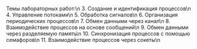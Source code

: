 Темы лабораторных работ:\n
3.	 Создание и идентификация процессов\n
4.	 Управление потоками\n
5.	 Обработка сигналов\n
6.	 Организация периодических процессов\n
7.	 Обмен данными через канал\n
8.	 Взаимодействие процессов на основе сообщений\n
9.	 Обмен данными через разделяемую память\n
10.	Синхронизация процессов с помощью семафоров\n
11.	Взаимодействие процессов через сокеты\n
